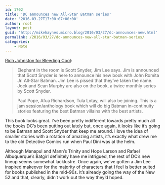 ```yaml
---
id: 1702
title: 'DC announces new All-Star Batman series'
date: '2016-03-27T17:00:07+00:00'
author: root
layout: post
guid: 'http://mikehaynes.micro.blog/2016/03/27/dc-announces-new.html'
permalink: /2016/03/27/dc-announces-new-all-star-batman-series/
categories:
    - Note
---
```


[Rich Johnston for Bleeding Cool](https://bleedingcool.com/comics/dc-rebirth-scott-snyder-announces-all-star-batman/):

> Elephant in the room is Scott Snyder, Jim Lee says. Jim is announced that Scott Snyder is here to announce his new book with John Romita Jr. All-Star Batman. Jim Lee is pissed that they’ve taken the name. Jock and Sean Murphy are also on the book, a twice monthly series by Scott Snyder.
> 
>  Paul Pope, Afua Richardson, Tula Lotay, will also be joining. This is a jam session/anthology book which will do big Batman in-continuity stories featuring the best Batman villains with the best artists.

This book looks great. I’ve been pretty indifferent towards pretty much all the books DC’s been putting out lately but, once again, it looks like it’s going to be Batman and Scott Snyder that keep me around. I love the idea of smaller stories with a rotation of amazing artists, it’s exactly what drew me to the old Detective Comics run when Paul Dini was at the helm.

Although Manapul and Mann’s Trinity and Hope Larson and Rafael Albuquerque’s Batgirl definitely have me intrigued, the rest of DC’s new lineup seems somewhat lacklustre. Once again, we’ve gotten a Jim Lee inspired makeover for the majority of characters that I feel is better suited for books published in the mid-90s. It’s already going the way of the New 52 and that, clearly, didn’t work out the way they’d hoped.